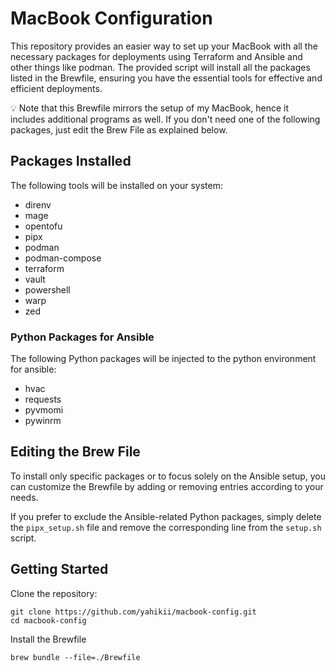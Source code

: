 # MacBook Configuration
This repository provides an easier way to set up your MacBook with all the necessary packages for deployments using Terraform and Ansible and other things like podman.
The provided script will install all the packages listed in the Brewfile, ensuring you have the essential tools for effective and efficient deployments. 

💡 Note that this Brewfile mirrors the setup of my MacBook, hence it includes additional programs as well. If you don't need one of the following packages, just edit the Brew File as explained below. 

## Packages Installed

The following tools will be installed on your system:

- direnv
- mage
- opentofu
- pipx
- podman
- podman-compose
- terraform
- vault
- powershell
- warp
- zed

### Python Packages for Ansible

The following Python packages will be injected to the python environment for ansible:

- hvac
- requests
- pyvmomi
- pywinrm

## Editing the Brew File
To install only specific packages or to focus solely on the Ansible setup, you can customize the Brewfile by adding or removing entries according to your needs. 

If you prefer to exclude the Ansible-related Python packages, simply delete the `pipx_setup.sh` file and remove the corresponding line from the `setup.sh` script.

## Getting Started

Clone the repository:

````shell
git clone https://github.com/yahikii/macbook-config.git
cd macbook-config
````

Install the Brewfile 
````shell
brew bundle --file=./Brewfile
````